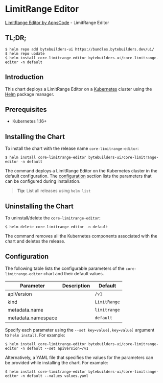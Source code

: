 # LimitRange Editor

[LimitRange Editor by AppsCode](https://byte.builders) - LimitRange Editor

## TL;DR;

```console
$ helm repo add bytebuilders-ui https://bundles.bytebuilders.dev/ui/
$ helm repo update
$ helm install core-limitrange-editor bytebuilders-ui/core-limitrange-editor -n default
```

## Introduction

This chart deploys a LimitRange Editor on a [Kubernetes](http://kubernetes.io) cluster using the [Helm](https://helm.sh) package manager.

## Prerequisites

- Kubernetes 1.16+

## Installing the Chart

To install the chart with the release name `core-limitrange-editor`:

```console
$ helm install core-limitrange-editor bytebuilders-ui/core-limitrange-editor -n default
```

The command deploys a LimitRange Editor on the Kubernetes cluster in the default configuration. The [configuration](#configuration) section lists the parameters that can be configured during installation.

> **Tip**: List all releases using `helm list`

## Uninstalling the Chart

To uninstall/delete the `core-limitrange-editor`:

```console
$ helm delete core-limitrange-editor -n default
```

The command removes all the Kubernetes components associated with the chart and deletes the release.

## Configuration

The following table lists the configurable parameters of the `core-limitrange-editor` chart and their default values.

|     Parameter      | Description |   Default    |
|--------------------|-------------|--------------|
| apiVersion         |             | `/v1`        |
| kind               |             | `LimitRange` |
| metadata.name      |             | `limitrange` |
| metadata.namespace |             | `default`    |


Specify each parameter using the `--set key=value[,key=value]` argument to `helm install`. For example:

```console
$ helm install core-limitrange-editor bytebuilders-ui/core-limitrange-editor -n default --set apiVersion=/v1
```

Alternatively, a YAML file that specifies the values for the parameters can be provided while
installing the chart. For example:

```console
$ helm install core-limitrange-editor bytebuilders-ui/core-limitrange-editor -n default --values values.yaml
```
